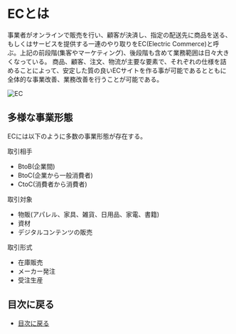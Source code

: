 # ECとは
事業者がオンラインで販売を行い、顧客が決済し、指定の配送先に商品を送る、もしくはサービスを提供する一連のやり取りをEC(Electric Commerce)と呼ぶ。上記の前段階(集客やマーケティング)、後段階も含めて業務範囲は日々大きくなっている。
商品、顧客、注文、物流が主要な要素で、それぞれの仕様を詰めることによって、安定した質の良いECサイトを作る事が可能であるとともに全体的な事業改善、業務改善を行うことが可能である。

![EC](https://github.com/commerble/ecspec/blob/master/specs/media/EC.jpg)


## 多様な事業形態
ECには以下のように多数の事業形態が存在する。

取引相手
- BtoB(企業間)
- BtoC(企業から一般消費者)
- CtoC(消費者から消費者)

取引対象
- 物販(アパレル、家具、雑貨、日用品、家電、書籍)
- 資材
- デジタルコンテンツの販売

取引形式
- 在庫販売
- メーカー発注
- 受注生産


## 目次に戻る
- [目次に戻る](https://github.com/commerble/ecspec/blob/master/Readme.md)
